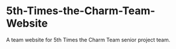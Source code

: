 # 5th-Times-the-Charm-Team-Website
A team website for  5th Times the Charm Team senior project team.
